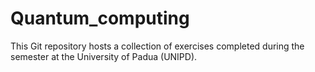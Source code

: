 # Quantum_computing
This Git repository hosts a collection of exercises completed during the semester at the University of Padua (UNIPD). 
